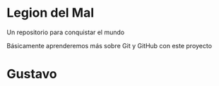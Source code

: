 # Legion del Mal
Un repositorio para conquistar el mundo

Básicamente aprenderemos más sobre Git y GitHub con este proyecto


# Gustavo

